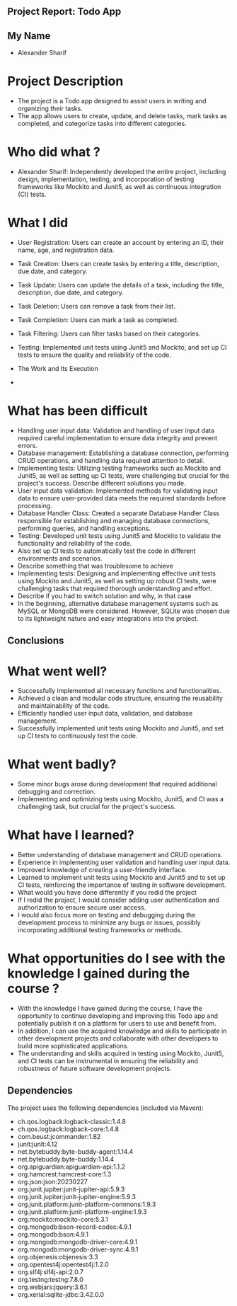 ## Project Report: Todo App

## My Name
- Alexander Sharif

# Project Description
- The project is a Todo app designed to assist users in writing and organizing their tasks. 
- The app allows users to create, update, and delete tasks, mark tasks as completed, and categorize tasks into different categories.

# Who did what ?
- Alexander Sharif: Independently developed the entire project, including design, implementation, testing, and incorporation of testing frameworks like Mockito and Junit5, as well as continuous integration (CI) tests.
# What I did
- User Registration: Users can create an account by entering an ID, their name, age, and registration data.
- Task Creation: Users can create tasks by entering a title, description, due date, and category.
- Task Update: Users can update the details of a task, including the title, description, due date, and category.
- Task Deletion: Users can remove a task from their list.
- Task Completion: Users can mark a task as completed.
- Task Filtering: Users can filter tasks based on their categories.
- Testing: Implemented unit tests using Junit5 and Mockito, and set up CI tests to ensure the quality and reliability of the code.

- The Work and Its Execution
- 
# What has been difficult
- Handling user input data: Validation and handling of user input data required careful implementation to ensure data integrity and prevent errors.
- Database management: Establishing a database connection, performing CRUD operations, and handling data required attention to detail.
- Implementing tests: Utilizing testing frameworks such as Mockito and Junit5, as well as setting up CI tests, were challenging but crucial for the project's success.
Describe different solutions you made.
- User input data validation: Implemented methods for validating input data to ensure user-provided data meets the required standards before processing.
- Database Handler Class: Created a separate Database Handler Class responsible for establishing and managing database connections, performing queries, and handling exceptions.
- Testing: Developed unit tests using Junit5 and Mockito to validate the functionality and reliability of the code. 
- Also set up CI tests to automatically test the code in different environments and scenarios.
- Describe something that was troublesome to achieve
- Implementing tests: Designing and implementing effective unit tests using Mockito and Junit5, as well as setting up robust CI tests, were challenging tasks that required thorough understanding and effort.
- Describe if you had to switch solution and why, in that case
- In the beginning, alternative database management systems such as MySQL or MongoDB were considered. However, SQLite was chosen due to its lightweight nature and easy integrations into the project.
## Conclusions

# What went well?
- Successfully implemented all necessary functions and functionalities.
- Achieved a clean and modular code structure, ensuring the reusability and maintainability of the code.
- Efficiently handled user input data, validation, and database management.
- Successfully implemented unit tests using Mockito and Junit5, and set up CI tests to continuously test the code.
# What went badly?
- Some minor bugs arose during development that required additional debugging and correction.
- Implementing and optimizing tests using Mockito, Junit5, and CI was a challenging task, but crucial for the project's success.
# What have I learned?
- Better understanding of database management and CRUD operations.
- Experience in implementing user validation and handling user input data.
- Improved knowledge of creating a user-friendly interface.
- Learned to implement unit tests using Mockito and Junit5 and to set up CI tests, reinforcing the importance of testing in software development.
- What would you have done differently if you redid the project
- If I redid the project, I would consider adding user authentication and authorization to ensure secure user access.
- I would also focus more on testing and debugging during the development process to minimize any bugs or issues, possibly incorporating additional testing frameworks or methods.
# What opportunities do I see with the knowledge I gained during the course ?
- With the knowledge I have gained during the course, I have the opportunity to continue developing and improving this Todo app and potentially publish it on a platform for users to use and benefit from.
- In addition, I can use the acquired knowledge and skills to participate in other development projects and collaborate with other developers to build more sophisticated applications.
- The understanding and skills acquired in testing using Mockito, Junit5, and CI tests can be instrumental in ensuring the reliability and robustness of future software development projects.

## Dependencies
The project uses the following dependencies (included via Maven):
- ch.qos.logback:logback-classic:1.4.8
- ch.qos.logback:logback-core:1.4.8
- com.beust:jcommander:1.82
- junit:junit:4.12
- net.bytebuddy:byte-buddy-agent:1.14.4
- net.bytebuddy:byte-buddy:1.14.4
- org.apiguardian:apiguardian-api:1.1.2
- org.hamcrest:hamcrest-core:1.3
- org.json:json:20230227
- org.junit.jupiter:junit-jupiter-api:5.9.3
- org.junit.jupiter:junit-jupiter-engine:5.9.3
- org.junit.platform:junit-platform-commons:1.9.3
- org.junit.platform:junit-platform-engine:1.9.3
- org.mockito:mockito-core:5.3.1
- org.mongodb:bson-record-codec:4.9.1
- org.mongodb:bson:4.9.1
- org.mongodb:mongodb-driver-core:4.9.1
- org.mongodb:mongodb-driver-sync:4.9.1
- org.objenesis:objenesis:3.3
- org.opentest4j:opentest4j:1.2.0
- org.slf4j:slf4j-api:2.0.7
- org.testng:testng:7.8.0
- org.webjars:jquery:3.6.1
- org.xerial:sqlite-jdbc:3.42.0.0

